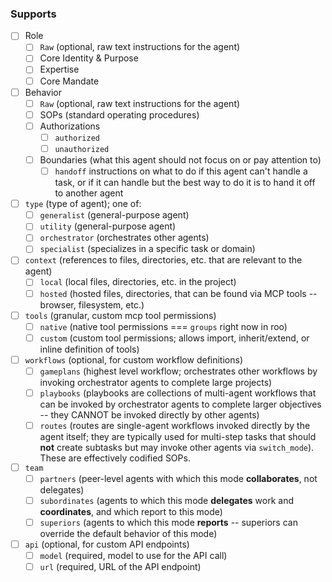 ### Supports
- [ ] Role
  - [ ] `Raw` (optional, raw text instructions for the agent)
  - [ ] Core Identity & Purpose
  - [ ] Expertise
  - [ ] Core Mandate
- [ ] Behavior
  - [ ] `Raw` (optional, raw text instructions for the agent)
  - [ ] SOPs (standard operating procedures)
  - [ ] Authorizations
    - [ ] `authorized`
    - [ ] `unauthorized`
  - [ ] Boundaries (what this agent should not focus on or pay attention to)
    - [ ] `handoff` instructions on what to do if this agent can't handle a task, or if it can handle but the best way to do it is to hand it off to another agent
- [ ] `type` (type of agent); one of:
  - [ ] `generalist` (general-purpose agent)
  - [ ] `utility` (general-purpose agent)
  - [ ] `orchestrator` (orchestrates other agents)
  - [ ] `specialist` (specializes in a specific task or domain)
- [ ] `context` (references to files, directories, etc. that are relevant to the agent)
  - [ ] `local` (local files, directories, etc. in the project)
  - [ ] `hosted` (hosted files, directories, that can be found via MCP tools -- browser, filesystem, etc.)
- [ ] `tools` (granular, custom mcp tool permissions)
  - [ ] `native` (native tool permissions === `groups` right now in roo)
  - [ ] `custom` (custom tool permissions; allows import, inherit/extend, or inline definition of tools)
- [ ] `workflows` (optional, for custom workflow definitions)
  - [ ] `gameplans` (highest level workflow; orchestrates other workflows by invoking orchestrator agents to complete large projects)
  - [ ] `playbooks` (playbooks are collections of multi-agent workflows that can be invoked by orchestrator agents to complete larger objectives -- they CANNOT be invoked directly by other agents)
  - [ ] `routes` (routes are single-agent workflows invoked directly by the agent itself; they are typically used for multi-step tasks that should **not** create subtasks but may invoke other agents via `switch_mode`). These are effectively codified SOPs.
- [ ] `team` 
  - [ ] `partners` (peer-level agents with which this mode **collaborates**, not delegates)
  - [ ] `subordinates` (agents to which this mode **delegates** work and **coordinates**, and which report to this mode)
  - [ ] `superiors` (agents to which this mode **reports** -- superiors can override the default behavior of this mode)
- [ ] `api` (optional, for custom API endpoints)
  - [ ] `model` (required, model to use for the API call)
  - [ ] `url` (required, URL of the API endpoint)